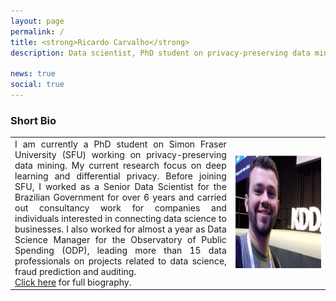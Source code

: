 ```yaml
---
layout: page
permalink: /
title: <strong>Ricardo Carvalho</strong>
description: Data scientist, PhD student on privacy-preserving data mining.

news: true
social: true
---
```


### Short Bio

<table><tr>
  <td align="justify">I am currently a PhD student on Simon Fraser University (SFU) working on privacy-preserving data mining. My current research focus on deep learning and differential privacy. Before joining SFU, I worked as a Senior Data Scientist for the Brazilian Government for over 6 years and carried out consultancy work for companies and individuals interested in connecting data science to businesses. I also worked for almost a year as Data Science Manager for the Observatory of Public Spending (ODP), leading more than 15 data professionals on projects related to data science, fraud prediction and auditing. <br/><a href="/about">Click here</a> for full biography.</td>
  <td width="30%"><img src="/assets/img/eukdd.png" width="250" height="180" alt="Ricardo"/></td></tr></table>


